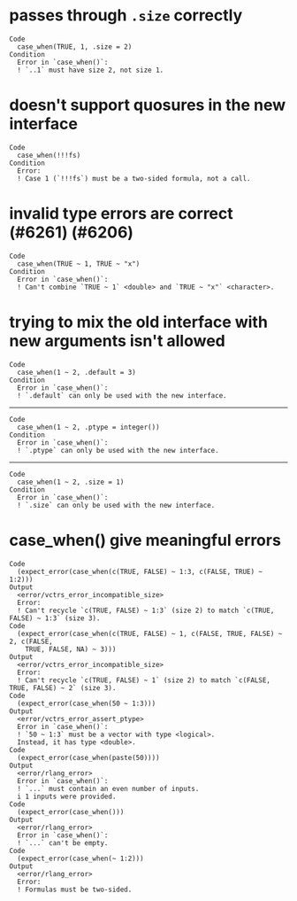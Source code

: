 # passes through `.size` correctly

    Code
      case_when(TRUE, 1, .size = 2)
    Condition
      Error in `case_when()`:
      ! `..1` must have size 2, not size 1.

# doesn't support quosures in the new interface

    Code
      case_when(!!!fs)
    Condition
      Error:
      ! Case 1 (`!!!fs`) must be a two-sided formula, not a call.

# invalid type errors are correct (#6261) (#6206)

    Code
      case_when(TRUE ~ 1, TRUE ~ "x")
    Condition
      Error in `case_when()`:
      ! Can't combine `TRUE ~ 1` <double> and `TRUE ~ "x"` <character>.

# trying to mix the old interface with new arguments isn't allowed

    Code
      case_when(1 ~ 2, .default = 3)
    Condition
      Error in `case_when()`:
      ! `.default` can only be used with the new interface.

---

    Code
      case_when(1 ~ 2, .ptype = integer())
    Condition
      Error in `case_when()`:
      ! `.ptype` can only be used with the new interface.

---

    Code
      case_when(1 ~ 2, .size = 1)
    Condition
      Error in `case_when()`:
      ! `.size` can only be used with the new interface.

# case_when() give meaningful errors

    Code
      (expect_error(case_when(c(TRUE, FALSE) ~ 1:3, c(FALSE, TRUE) ~ 1:2)))
    Output
      <error/vctrs_error_incompatible_size>
      Error:
      ! Can't recycle `c(TRUE, FALSE) ~ 1:3` (size 2) to match `c(TRUE, FALSE) ~ 1:3` (size 3).
    Code
      (expect_error(case_when(c(TRUE, FALSE) ~ 1, c(FALSE, TRUE, FALSE) ~ 2, c(FALSE,
        TRUE, FALSE, NA) ~ 3)))
    Output
      <error/vctrs_error_incompatible_size>
      Error:
      ! Can't recycle `c(TRUE, FALSE) ~ 1` (size 2) to match `c(FALSE, TRUE, FALSE) ~ 2` (size 3).
    Code
      (expect_error(case_when(50 ~ 1:3)))
    Output
      <error/vctrs_error_assert_ptype>
      Error in `case_when()`:
      ! `50 ~ 1:3` must be a vector with type <logical>.
      Instead, it has type <double>.
    Code
      (expect_error(case_when(paste(50))))
    Output
      <error/rlang_error>
      Error in `case_when()`:
      ! `...` must contain an even number of inputs.
      i 1 inputs were provided.
    Code
      (expect_error(case_when()))
    Output
      <error/rlang_error>
      Error in `case_when()`:
      ! `...` can't be empty.
    Code
      (expect_error(case_when(~ 1:2)))
    Output
      <error/rlang_error>
      Error:
      ! Formulas must be two-sided.


